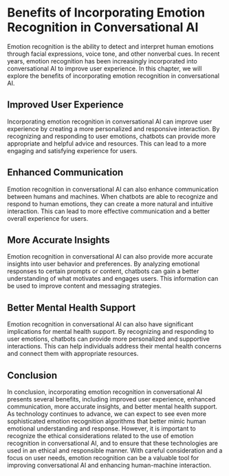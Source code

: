 Benefits of Incorporating Emotion Recognition in Conversational AI
=======================================================================================================================

Emotion recognition is the ability to detect and interpret human emotions through facial expressions, voice tone, and other nonverbal cues. In recent years, emotion recognition has been increasingly incorporated into conversational AI to improve user experience. In this chapter, we will explore the benefits of incorporating emotion recognition in conversational AI.

Improved User Experience
------------------------

Incorporating emotion recognition in conversational AI can improve user experience by creating a more personalized and responsive interaction. By recognizing and responding to user emotions, chatbots can provide more appropriate and helpful advice and resources. This can lead to a more engaging and satisfying experience for users.

Enhanced Communication
----------------------

Emotion recognition in conversational AI can also enhance communication between humans and machines. When chatbots are able to recognize and respond to human emotions, they can create a more natural and intuitive interaction. This can lead to more effective communication and a better overall experience for users.

More Accurate Insights
----------------------

Emotion recognition in conversational AI can also provide more accurate insights into user behavior and preferences. By analyzing emotional responses to certain prompts or content, chatbots can gain a better understanding of what motivates and engages users. This information can be used to improve content and messaging strategies.

Better Mental Health Support
----------------------------

Emotion recognition in conversational AI can also have significant implications for mental health support. By recognizing and responding to user emotions, chatbots can provide more personalized and supportive interactions. This can help individuals address their mental health concerns and connect them with appropriate resources.

Conclusion
----------

In conclusion, incorporating emotion recognition in conversational AI presents several benefits, including improved user experience, enhanced communication, more accurate insights, and better mental health support. As technology continues to advance, we can expect to see even more sophisticated emotion recognition algorithms that better mimic human emotional understanding and response. However, it is important to recognize the ethical considerations related to the use of emotion recognition in conversational AI, and to ensure that these technologies are used in an ethical and responsible manner. With careful consideration and a focus on user needs, emotion recognition can be a valuable tool for improving conversational AI and enhancing human-machine interaction.

